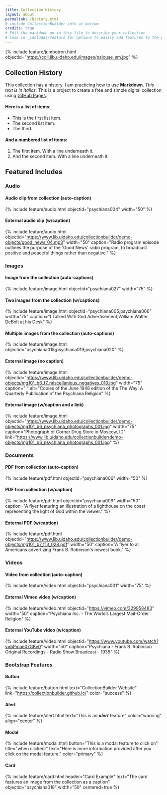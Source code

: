 ```yaml
---
title: Collection History
layout: about
permalink: /history.html
# include CollectionBuilder info at bottom
credits: true
# Edit the markdown on in this file to describe your collection
# Look in _includes/feature for options to easily add features to the page
---
```


{% include feature/jumbotron.html objectid="https://cdil.lib.uidaho.edu/images/palouse_sm.jpg" %}

## Collection History

This collection has a history. I am practicing how to use **Markdown**. _This text is in Italics._ This is a project to create a free and simple digital collection using [GitHub Pages](https://pages.github.com/).

#### Here is a list of items:

* This is the first list item.
* The second list item.
* The third.

#### And a numbered list of items:

1. The first item.
 With a line underneath it.
2. And the second item.
 With a line underneath it.

## Featured Includes

### Audio

#### Audio clip from collection (auto-caption)

{% include feature/audio.html objectid="psychiana004" width="50" %}

#### External audio clip (w/caption)

{% include feature/audio.html objectid="https://www.lib.uidaho.edu/collectionbuilder/demo-objects/good_news_04.mp3" width="50" caption="Radio program episode outlines the purpose of the 'Good News' radio program, to broadcast positive and peaceful things rather than negative." %}

### Images

#### Image from the collection (auto-captions)

{% include feature/image.html objectid="psychiana027" width="75" %}

#### Two images from the collection (w/captions)

{% include feature/image.html objectid="psychiana005;psychiana066" width="75" caption="I Talked With God Advertisement;William Walter DeBolt at his Desk" %}

#### Multiple images from the collection (auto-captions)

{% include feature/image.html objectid="psychiana018;psychiana019;psychiana020" %}

#### External image (no caption)

{% include feature/image.html objectid="https://www.lib.uidaho.edu/collectionbuilder/demo-objects/mg101_b6_f7_miscellanious_negatives_010.jpg" width="75" caption=" " alt="Copies of the June 1948 edition of the The Way: A Quarterly Publication of the Psychiana Religion" %}

#### External image (w/caption and a link)

{% include feature/image.html objectid="https://www.lib.uidaho.edu/collectionbuilder/demo-objects/mg101_b6_psychiana_photographs_001.jpg" width="75" caption="Photograph of Corner Drug Store in Moscow, ID" link="https://www.lib.uidaho.edu/collectionbuilder/demo-objects/mg101_b6_psychiana_photographs_001.jpg" %}

### Documents

#### PDF from collection (auto-caption)

{% include feature/pdf.html objectid="psychiana006" width="50" %}

#### PDF from collection (w/caption)

{% include feature/pdf.html objectid="psychiana009" width="50" caption="A flyer featuring an illustration of a lighthouse on the coast representing the light of God within the viewer." %}

#### External PDF (w/caption)

{% include feature/pdf.html objectid="https://www.lib.uidaho.edu/collectionbuilder/demo-objects/mg101_b7_f13_028.pdf" width="50" caption="A flyer to all Americans advertizing Frank B. Robinson's newest book." %}

### Videos

#### Video from collection (auto-caption)

{% include feature/video.html objectid="psychiana001" width="75" %}

#### External Vimeo video (w/caption)

{% include feature/video.html objectid="https://vimeo.com/329958483" width="50" caption="Psychiana Inc. - The World’s Largest Mail-Order Religion" %}

#### External YouTube video (w/caption)

{% include feature/video.html objectid="https://www.youtube.com/watch?v=bPmae07GKv0" width="50" caption="Psychiana - Frank B. Robinson Original Recordings - Radio Show Broadcast - 1935" %}

### Bootstrap Features

#### Button

{% include feature/button.html text="CollectionBuilder Website" link="https://collectionbuilder.github.io/" color="success" %}

#### Alert

{% include feature/alert.html text="This is an **_alert_** feature" color="warning" align="center" %}

#### Modal

{% include feature/modal.html button="This is a modal feature to click on" title="when clicked:" text="Here is more information provided after you click on the modal feature." color="primary" %}

#### Card

{% include feature/card.html header="Card Example" text="The card features an image from the collection as a caption" objectid="psychiana018" width="50" centered=true %}
